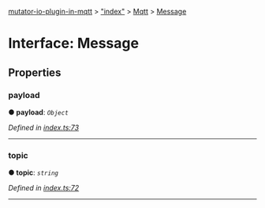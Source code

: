 [mutator-io-plugin-in-mqtt](../README.md) > ["index"](../modules/_index_.md) > [Mqtt](../classes/_index_.mqtt.md) > [Message](../interfaces/_index_.mqtt.message.md)



# Interface: Message


## Properties
<a id="payload"></a>

###  payload

**●  payload**:  *`Object`* 

*Defined in [index.ts:73](https://github.com/AnalyticsFire/mutator-io/blob/master/packages/mutator-io-plugin-in-mqtt/index.ts#L73)*





___

<a id="topic"></a>

###  topic

**●  topic**:  *`string`* 

*Defined in [index.ts:72](https://github.com/AnalyticsFire/mutator-io/blob/master/packages/mutator-io-plugin-in-mqtt/index.ts#L72)*





___


